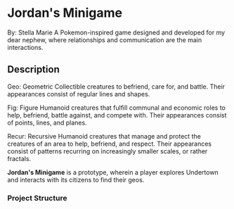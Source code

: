 # Jordan's Minigame

By: Stella Marie
A Pokemon-inspired game designed and developed for my dear nephew, where relationships and communication are the main interactions.

## Description

Geo: Geometric
Collectible creatures to befriend, care for, and battle. Their appearances consist of regular lines and shapes.

Fig: Figure
Humanoid creatures that fulfill communal and economic roles to help, befriend, battle against, and compete with. Their appearances consist of points, lines, and planes.

Recur: Recursive
Humanoid creatures that manage and protect the creatures of an area to help, befriend, and respect. Their appearances consist of patterns recurring on increasingly smaller scales, or rather fractals.

**Jordan's Minigame** is a prototype, wherein a player explores Undertown and interacts with its citizens to find their geos.

### Project Structure